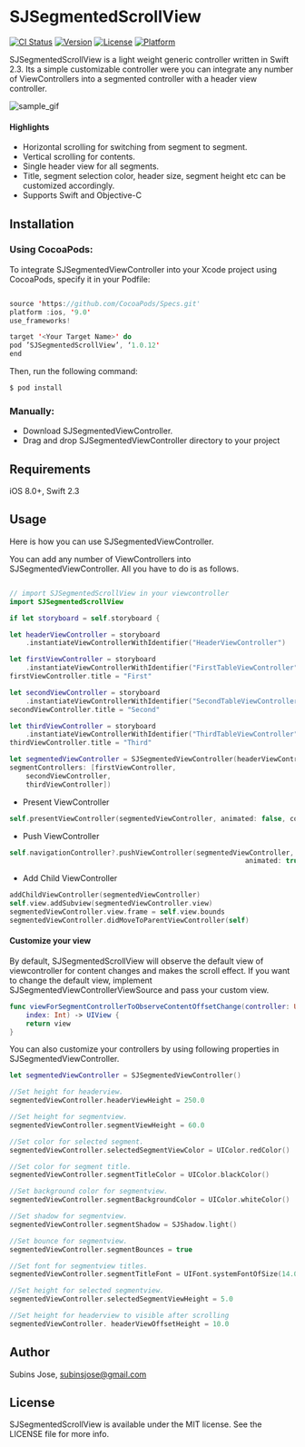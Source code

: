 # SJSegmentedScrollView

[![CI Status](https://img.shields.io/travis/subinspathilettu/SJSegmentedViewController.svg?style=flat)](https://travis-ci.org/subinspathilettu/SJSegmentedViewController)
[![Version](https://img.shields.io/cocoapods/v/SJSegmentedScrollView.svg?style=flat)](http://cocoapods.org/pods/SJSegmentedScrollView)
[![License](https://img.shields.io/cocoapods/l/SJSegmentedScrollView.svg?style=flat)](http://cocoapods.org/pods/SJSegmentedScrollView)
[![Platform](https://img.shields.io/cocoapods/p/SJSegmentedScrollView.svg?style=flat)](http://cocoapods.org/pods/SJSegmentedScrollView)

SJSegmentedScrollView is a light weight generic controller written in Swift 2.3. Its a simple customizable controller were you can integrate any number of ViewControllers into a segmented controller with a header view controller.

![sample_gif](http://g.recordit.co/TKqjr0g6gj.gif)

#### Highlights

* Horizontal scrolling for switching from segment to segment.
* Vertical scrolling for contents.
* Single header view for all segments.
* Title, segment selection color, header size, segment height etc can be customized accordingly.
* Supports Swift and Objective-C

## Installation

### Using CocoaPods:

To integrate SJSegmentedViewController into your Xcode project using CocoaPods, specify it in your Podfile:
```swift

source 'https://github.com/CocoaPods/Specs.git'
platform :ios, '9.0'
use_frameworks!

target '<Your Target Name>' do
pod ’SJSegmentedScrollView’, ‘1.0.12'
end
```
Then, run the following command:
```swift
$ pod install
```

### Manually:

* Download SJSegmentedViewController.
* Drag and drop SJSegmentedViewController directory to your project

## Requirements

iOS 8.0+, Swift 2.3

## Usage

Here is how you can use SJSegmentedViewController. 

You can add any number of ViewControllers into SJSegmentedViewController. All you have to do is as follows.
```swift

// import SJSegmentedScrollView in your viewcontroller
import SJSegmentedScrollView

if let storyboard = self.storyboard {

let headerViewController = storyboard
    .instantiateViewControllerWithIdentifier("HeaderViewController")

let firstViewController = storyboard
    .instantiateViewControllerWithIdentifier("FirstTableViewController")
firstViewController.title = "First"

let secondViewController = storyboard
    .instantiateViewControllerWithIdentifier("SecondTableViewController")
secondViewController.title = "Second"

let thirdViewController = storyboard
    .instantiateViewControllerWithIdentifier("ThirdTableViewController")
thirdViewController.title = "Third"

let segmentedViewController = SJSegmentedViewController(headerViewController: headerViewController,
segmentControllers: [firstViewController,
	secondViewController,
	thirdViewController])
```
* Present ViewController
```swift
self.presentViewController(segmentedViewController, animated: false, completion: nil)
```
* Push ViewController
```swift
self.navigationController?.pushViewController(segmentedViewController,
                                                          animated: true)
```
* Add Child ViewController
```swift
addChildViewController(segmentedViewController)
self.view.addSubview(segmentedViewController.view)
segmentedViewController.view.frame = self.view.bounds
segmentedViewController.didMoveToParentViewController(self)
```

#### Customize your view
By default, SJSegmentedScrollView will observe the default view of viewcontroller for content 
changes and makes the scroll effect. If you want to change the default view, implement 
SJSegmentedViewControllerViewSource and pass your custom view. 

```swift
func viewForSegmentControllerToObserveContentOffsetChange(controller: UIViewController,
    index: Int) -> UIView {
    return view
}
```

You can also customize your controllers by using following properties in SJSegmentedViewController.

```swift
let segmentedViewController = SJSegmentedViewController()

//Set height for headerview.
segmentedViewController.headerViewHeight = 250.0

//Set height for segmentview.
segmentedViewController.segmentViewHeight = 60.0

//Set color for selected segment.
segmentedViewController.selectedSegmentViewColor = UIColor.redColor()

//Set color for segment title.
segmentedViewController.segmentTitleColor = UIColor.blackColor()

//Set background color for segmentview.
segmentedViewController.segmentBackgroundColor = UIColor.whiteColor()

//Set shadow for segmentview.
segmentedViewController.segmentShadow = SJShadow.light()

//Set bounce for segmentview.
segmentedViewController.segmentBounces = true

//Set font for segmentview titles.
segmentedViewController.segmentTitleFont = UIFont.systemFontOfSize(14.0)

//Set height for selected segmentview.
segmentedViewController.selectedSegmentViewHeight = 5.0

//Set height for headerview to visible after scrolling
segmentedViewController. headerViewOffsetHeight = 10.0
```




## Author

Subins Jose, subinsjose@gmail.com

## License

SJSegmentedScrollView is available under the MIT license. See the LICENSE file for more info.
